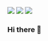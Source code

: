 <img src="https://img.shields.io/badge/park48664866@gmail.com-EA4335?style=flat-square&logo=Gmail&logoColor=white"/> <img src="https://img.shields.io/badge/kyong_m1n-E4405F?style=flat-square&logo=Instagram&logoColor=white"/> <img src="https://img.shields.io/badge/syudylog.kym1n.com-222222?style=flat-square&logo=GithubPages&logoColor=white"/>


### Hi there 👋

<!--
**Kyoung-M1N/Kyoung-M1N** is a ✨ _special_ ✨ repository because its `README.md` (this file) appears on your GitHub profile.

Here are some ideas to get you started:

- 🔭 I’m currently working on ...
- 🌱 I’m currently learning ...
- 👯 I’m looking to collaborate on ...
- 🤔 I’m looking for help with ...
- 💬 Ask me about ...
- 📫 How to reach me: ...
- 😄 Pronouns: ...
- ⚡ Fun fact: ...
-->
